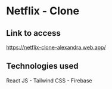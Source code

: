 # Netflix - Clone 



## Link to access
https://netflix-clone-alexandra.web.app/ 

## Technologies used
React JS - Tailwind CSS - Firebase
